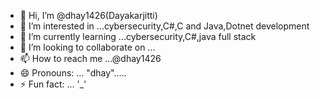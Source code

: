 - 👋 Hi, I’m @dhay1426(Dayakarjitti)
- 👀 I’m interested in ...cybersecurity,C#,C and Java,Dotnet development
- 🌱 I’m currently learning ...cybersecurity,C#,java full stack 
- 💞️ I’m looking to collaborate on ...
- 📫 How to reach me ...@dhay1426
- 😄 Pronouns: ... "dhay".....
- ⚡ Fun fact: ... '_'

<!---
dhay1426/dhay1426 is a ✨ special ✨ repository because its `README.md` (this file) appears on your GitHub profile.
You can click the Preview link to take a look at your changes.
--->
